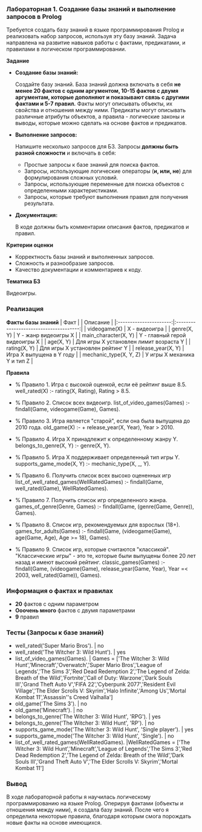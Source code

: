 ### Лабораторная 1. Создание базы знаний и выполнение запросов в Prolog

Требуется создать базу знаний в языке программирования Prolog и реализовать набор запросов, используя эту базу знаний. Задача направлена на развитие навыков работы с фактами, предикатами, и правилами в логическом программировании.

**Задание**

- **Создание базы знаний:**
    
    Создайте базу знаний. База знаний должна включать в себя **не менее 20 фактов с одним аргументом, 10-15 фактов с двумя аргументам, которые дополняют и показывают связь с другими фактами и 5-7 правил.** Факты могут описывать объекты, их свойства и отношения между ними. Предикаты могут описывать различные атрибуты объектов, а правила - логические законы и выводы, которые можно сделать на основе фактов и предикатов.
    
- **Выполнение запросов:**
    
    Напишите несколько запросов для БЗ. Запросы **должны быть разной сложности** и включать в себя:
    
    - Простые запросы к базе знаний для поиска фактов.
    - Запросы, использующие логические операторы (**и, или, не**) для формулирования сложных условий.
    - Запросы, использующие переменные для поиска объектов с определенными характеристиками.
    - Запросы, которые требуют выполнения правил для получения результата.
- **Документация:**
    
    В коде должны быть комментарии описания фактов, предикатов и правил.
    

**Критерии оценки**

- Корректность базы знаний и выполненных запросов.
- Сложность и разнообразие запросов.
- Качество документации и комментариев к коду.

**Тематика БЗ**

Видеоигры.

### Реализация
**Факты базы знаний**
   |     Факт     |         |              Описание                  |
   |:----------------------:|:--------------------------------------:|
   | videogame(X)           | X - видеоигра                          |
   | genre(X, Y)            | Y - жанр видеоигры X                   |
   | main_character(X, Y)   | Y - главный герой видеоигры X          |
   | age(X, Y)              | Для игры X установлен лимит возраста Y |
   | rating(X, Y)           | Для игры X установлен рейтинг Y        |
   | release_year(X, Y)     | Игра X выпущена в Y году               |
   | mechanic_type(X, Y, Z) | У игры X механика Y и тип Z            |


**Правила**
- % Правило 1. Игра c высокой оценкой, если её рейтинг выше 8.5.
well_rated(X) :-
   rating(X, Rating), Rating > 8.5.

- % Правило 2. Список всех видеоигр.
list_of_video_games(Games) :- 
   findall(Game, videogame(Game), Games).

- % Правило 3. Игра является "старой", если она была выпущена до 2010 года.
old_game(X) :-
   \+ release_year(X, Year), Year > 2010.

- % Правило 4. Игра X принадлежит к определенному жанру Y.
belongs_to_genre(X, Y) :-
   genre(X, Y).

- % Правило 5. Игра X поддерживает определенный тип игры Y.
supports_game_mode(X, Y) :-
   mechanic_type(X, _, Y).

- % Правило 6. Получить список всех высоко оцененных игр
list_of_well_rated_games(WellRatedGames) :-
   findall(Game, well_rated(Game), WellRatedGames).

- % Правило 7. Получить список игр определенного жанра.
games_of_genre(Genre, Games) :-
   findall(Game, (genre(Game, Genre)), Games).

- % Правило 8. Список игр, рекомендуемых для взрослых (18+).
games_for_adults(Games) :-
   findall(Game, (videogame(Game), age(Game, Age), Age >= 18), Games).

- % Правило 9. Список игр, которые считаются "классикой". "Классические игры" - это те, которые были выпущены более 20 лет назад и имеют высокий рейтинг.
classic_games(Games) :-
   findall(Game, (videogame(Game), release_year(Game, Year), Year =< 2003, well_rated(Game)), Games).

### Информация о фактах и правилах
- **20** фактов с одним параметром
- **Ооочень много** фактов с двумя параметрами
- **9** правил

### Тесты (Запросы к базе знаний)
- well_rated('Super Mario Bros').  | no
- well_rated('The Witcher 3: Wild Hunt').  | yes
- list_of_video_games(Games).  | Games = ['The Witcher 3: Wild Hunt','Minecraft','Overwatch','Super Mario Bros','League of Legends','The Sims 3','Red Dead Redemption 2','The Legend of Zelda: Breath of the Wild','Fortnite','Call of Duty: Warzone','Dark Souls III','Grand Theft Auto V','FIFA 22','Cyberpunk 2077','Resident Evil Village','The Elder Scrolls V: Skyrim','Halo Infinite','Among Us','Mortal Kombat 11','Assassin''s Creed Valhalla']
- old_game('The Sims 3').  | no
- old_game('Minecraft').  | no
- belongs_to_genre('The Witcher 3: Wild Hunt', 'RPG').  | yes
- belongs_to_genre('The Witcher 3: Wild Hunt', 'RP').  | no
- supports_game_mode('The Witcher 3: Wild Hunt', 'Single player').  | yes
- supports_game_mode('The Witcher 3: Wild Hunt', 'Single').  | no
- list_of_well_rated_games(WellRatedGames).   |WellRatedGames = ['The Witcher 3: Wild Hunt','Minecraft','League of Legends','The Sims 3','Red Dead Redemption 2','The Legend of Zelda: Breath of the Wild','Dark Souls III','Grand Theft Auto V','The Elder Scrolls V: Skyrim','Mortal Kombat 11']

  
### Вывод
В ходе лабораторной работы я научилась логическому программированию на языке Prolog. Оперируя фактами (объекты и отношения между ними), я создала базу знаний. После чего я определила некоторые правила, благодаря которым смога порождать новые факты на основе имеющихся.

